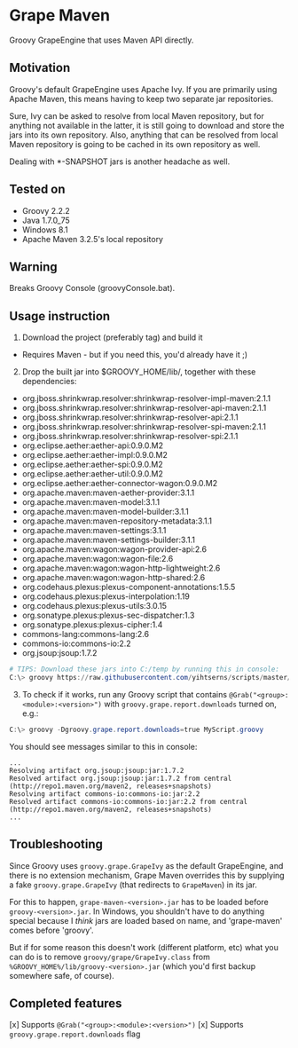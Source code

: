 Grape Maven
===========
Groovy GrapeEngine that uses Maven API directly.

Motivation
----------
Groovy's default GrapeEngine uses Apache Ivy.  If you are primarily using Apache Maven, this means having to keep two separate jar repositories.

Sure, Ivy can be asked to resolve from local Maven repository, but for anything not available in the latter, it is still going to download and store the jars into its own repository.  Also, anything that can be resolved from local Maven repository is going to be cached in its own repository as well.

Dealing with *-SNAPSHOT jars is another headache as well.

Tested on
---------
- Groovy 2.2.2
- Java 1.7.0_75
- Windows 8.1
- Apache Maven 3.2.5's local repository

Warning
-------
Breaks Groovy Console (groovyConsole.bat).

Usage instruction
-----------------
1. Download the project (preferably tag) and build it
  - Requires Maven - but if you need this, you'd already have it ;)
2. Drop the built jar into $GROOVY_HOME/lib/, together with these dependencies:
  - org.jboss.shrinkwrap.resolver:shrinkwrap-resolver-impl-maven:2.1.1
  - org.jboss.shrinkwrap.resolver:shrinkwrap-resolver-api-maven:2.1.1
  - org.jboss.shrinkwrap.resolver:shrinkwrap-resolver-api:2.1.1
  - org.jboss.shrinkwrap.resolver:shrinkwrap-resolver-spi-maven:2.1.1
  - org.jboss.shrinkwrap.resolver:shrinkwrap-resolver-spi:2.1.1
  - org.eclipse.aether:aether-api:0.9.0.M2
  - org.eclipse.aether:aether-impl:0.9.0.M2
  - org.eclipse.aether:aether-spi:0.9.0.M2
  - org.eclipse.aether:aether-util:0.9.0.M2
  - org.eclipse.aether:aether-connector-wagon:0.9.0.M2
  - org.apache.maven:maven-aether-provider:3.1.1
  - org.apache.maven:maven-model:3.1.1
  - org.apache.maven:maven-model-builder:3.1.1
  - org.apache.maven:maven-repository-metadata:3.1.1
  - org.apache.maven:maven-settings:3.1.1
  - org.apache.maven:maven-settings-builder:3.1.1
  - org.apache.maven:wagon:wagon-provider-api:2.6
  - org.apache.maven:wagon:wagon-file:2.6
  - org.apache.maven:wagon:wagon-http-lightweight:2.6
  - org.apache.maven:wagon:wagon-http-shared:2.6
  - org.codehaus.plexus:plexus-component-annotations:1.5.5
  - org.codehaus.plexus:plexus-interpolation:1.19
  - org.codehaus.plexus:plexus-utils:3.0.15
  - org.sonatype.plexus:plexus-sec-dispatcher:1.3
  - org.sonatype.plexus:plexus-cipher:1.4
  - commons-lang:commons-lang:2.6
  - commons-io:commons-io:2.2
  - org.jsoup:jsoup:1.7.2
```powershell
# TIPS: Download these jars into C:/temp by running this in console:
C:\> groovy https://raw.githubusercontent.com/yihtserns/scripts/master/deps.groovy --folder C:/temp --artifact org.jboss.shrinkwrap.resolver:shrinkwrap-resolver-impl-maven:2.1.1
```

3. To check if it works, run any Groovy script that contains `@Grab("<group>:<module>:<version>")` with `groovy.grape.report.downloads` turned on, e.g.:
```powershell
C:\> groovy -Dgroovy.grape.report.downloads=true MyScript.groovy
```
You should see messages similar to this in console:
```
...
Resolving artifact org.jsoup:jsoup:jar:1.7.2
Resolved artifact org.jsoup:jsoup:jar:1.7.2 from central (http://repo1.maven.org/maven2, releases+snapshots)
Resolving artifact commons-io:commons-io:jar:2.2
Resolved artifact commons-io:commons-io:jar:2.2 from central (http://repo1.maven.org/maven2, releases+snapshots)
...
```

Troubleshooting
---------------
Since Groovy uses `groovy.grape.GrapeIvy` as the default GrapeEngine, and there is no extension mechanism, Grape Maven overrides this by supplying a fake `groovy.grape.GrapeIvy` (that redirects to `GrapeMaven`) in its jar.

For this to happen, `grape-maven-<version>.jar` has to be loaded before `groovy-<version>.jar`.  In Windows, you shouldn't have to do anything special because I *think* jars are loaded based on name, and 'grape-maven' comes before 'groovy'.

But if for some reason this doesn't work (different platform, etc) what you can do is to remove `groovy/grape/GrapeIvy.class` from `%GROOVY_HOME%/lib/groovy-<version>.jar` (which you'd first backup somewhere safe, of course).

Completed features
------------------
[x] Supports `@Grab("<group>:<module>:<version>")`
[x] Supports `groovy.grape.report.downloads` flag
